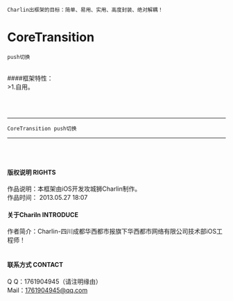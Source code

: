 
    Charlin出框架的目标：简单、易用、实用、高度封装、绝对解耦！

# CoreTransition
    push切换
<br />
####框架特性：<br />
>1.自用。

<br /><br />

-----
    CoreTransition push切换
-----

<br /><br />

#### 版权说明 RIGHTS <br />
作品说明：本框架由iOS开发攻城狮Charlin制作。<br />
作品时间： 2013.05.27 18:07<br />


#### 关于Chariln INTRODUCE <br />
作者简介：Charlin-四川成都华西都市报旗下华西都市网络有限公司技术部iOS工程师！<br /><br />


#### 联系方式 CONTACT <br />
Q    Q：1761904945（请注明缘由）<br />
Mail：1761904945@qq.com<br />
